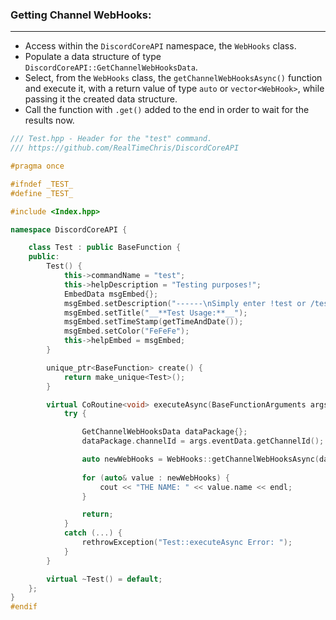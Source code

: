 ### **Getting Channel WebHooks:**
---
- Access within the `DiscordCoreAPI` namespace, the `WebHooks` class.
- Populate a data structure of type `DiscordCoreAPI::GetChannelWebHooksData`.
- Select, from the `WebHooks` class, the `getChannelWebHooksAsync()` function and execute it, with a return value of type `auto` or `vector<WebHook>`, while passing it the created data structure.
- Call the function with `.get()` added to the end in order to wait for the results now.

```cpp
/// Test.hpp - Header for the "test" command.
/// https://github.com/RealTimeChris/DiscordCoreAPI

#pragma once

#ifndef _TEST_
#define _TEST_

#include <Index.hpp>

namespace DiscordCoreAPI {

	class Test : public BaseFunction {
	public:
		Test() {
			this->commandName = "test";
			this->helpDescription = "Testing purposes!";
			EmbedData msgEmbed{};
			msgEmbed.setDescription("------\nSimply enter !test or /test!\n------");
			msgEmbed.setTitle("__**Test Usage:**__");
			msgEmbed.setTimeStamp(getTimeAndDate());
			msgEmbed.setColor("FeFeFe");
			this->helpEmbed = msgEmbed;
		}

		unique_ptr<BaseFunction> create() {
			return make_unique<Test>();
		}

		virtual CoRoutine<void> executeAsync(BaseFunctionArguments args) {
			try {

				GetChannelWebHooksData dataPackage{};
				dataPackage.channelId = args.eventData.getChannelId();

				auto newWebHooks = WebHooks::getChannelWebHooksAsync(dataPackage).get();
 
				for (auto& value : newWebHooks) {
					cout << "THE NAME: " << value.name << endl;
				}

				return;
			}
			catch (...) {
				rethrowException("Test::executeAsync Error: ");
			}
		}

		virtual ~Test() = default;
	};
}
#endif
```
